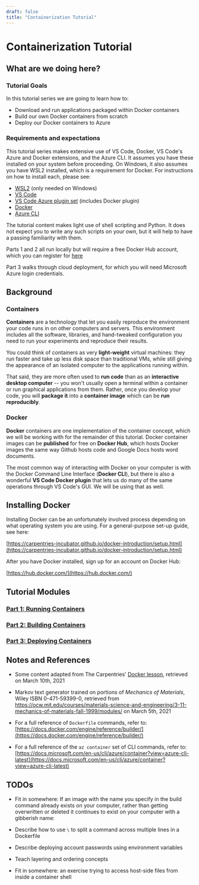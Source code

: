 ```yaml
---
draft: false
title: "Containerization Tutorial"
---
```


# Containerization Tutorial

## What are we doing here?

### Tutorial Goals

In this tutorial series we are going to learn how to:

- Download and run applications packaged within Docker containers
- Build our own Docker containers from scratch
- Deploy our Docker containers to Azure

### Requirements and expectations

This tutorial series makes extensive use of VS Code, Docker, VS Code's Azure and Docker extensions, and the Azure CLI. It assumes you have these installed on your system before proceeding. On Windows, it also assumes you have WSL2 installed, which is a requirement for Docker. For instructions on how to install each, please see:

- [WSL2](https://learn.microsoft.com/en-us/windows/wsl/install) (only needed on Windows)
- [VS Code](https://code.visualstudio.com/Download)
- [VS Code Azure plugin set](https://marketplace.visualstudio.com/items?itemName=ms-vscode.vscode-node-azure-pack) (includes Docker plugin)
- [Docker](https://docs.docker.com/desktop/)
- [Azure CLI](https://docs.microsoft.com/en-us/cli/azure/install-azure-cli)

The tutorial content makes light use of shell scripting and Python. It does not expect you to write any such scripts on your own, but it will help to have a passing familiarity with them.

Parts 1 and 2 all run locally but will require a free Docker Hub account, which you can register for [here](https://hub.docker.com/signup)


Part 3 walks through cloud deployment, for which you will need Microsoft Azure login credentials.


## Background

### Containers

**Containers** are a technology that let you easily reproduce the environment your code runs in on other computers and servers. This environment includes all the software, libraries, and hand-tweaked configuration you need to run your experiments and reproduce their results.

You could think of containers as very **light-weight** virtual machines: they run faster and take up less disk space than traditional VMs, while still giving the appearance of an isolated computer to the applications running within.

That said, they are more often used to **run code** than as an **interactive desktop computer** -- you won't usually open a terminal within a container or run graphical applications from them. Rather, once you develop your code, you will **package it** into a **container image** which can be **run reproducibly**.

### Docker

**Docker** containers are one implementation of the container concept, which we will be working with for the remainder of this tutorial. Docker container images can be **published** for free on **Docker Hub**, which hosts Docker images the same way Github hosts code and Google Docs hosts word documents.

The most common way of interacting with Docker on your computer is with the Docker Command Line Interface (**Docker CLI**), but there is also a wonderful **VS Code Docker plugin** that lets us do many of the same operations through VS Code's GUI. We will be using that as well.

## Installing Docker

Installing Docker can be an unfortunately involved process depending on what operating system you are using. For a general-purpose set-up guide, see here:

[https://carpentries-incubator.github.io/docker-introduction/setup.html](https://carpentries-incubator.github.io/docker-introduction/setup.html)

After you have Docker installed, sign up for an account on Docker Hub:

[https://hub.docker.com/](https://hub.docker.com/)

## Tutorial Modules

### [Part 1: Running Containers](01-running-containers)

### [Part 2: Building Containers](02-building-containers)

### [Part 3: Deploying Containers](03-deploying-containers)

## Notes and References

- Some content adapted from The Carpentries' [Docker lesson](https://carpentries-incubator.github.io/docker-introduction/), retrieved on March 10th, 2021

- Markov text generator trained on portions of *Mechanics of Materials*, Wiley ISBN 0-471-59399-0, retrieved from https://ocw.mit.edu/courses/materials-science-and-engineering/3-11-mechanics-of-materials-fall-1999/modules/ on March 5th, 2021

- For a full reference of `Dockerfile` commands, refer to:
  [https://docs.docker.com/engine/reference/builder/](https://docs.docker.com/engine/reference/builder/)

- For a full reference of the `az container` set of CLI commands, refer to:
  [https://docs.microsoft.com/en-us/cli/azure/container?view=azure-cli-latest](https://docs.microsoft.com/en-us/cli/azure/container?view=azure-cli-latest)

## TODOs

- Fit in somewhere: If an image with the name you specify in the build command already exists on your computer, rather than getting overwritten or deleted it continues to exist on your computer with a gibberish name:

- Describe how to use `\` to split a command across multiple lines in a Dockerfile

- Describe deploying account passwords using environment variables

- Teach layering and ordering concepts

- Fit in somewhere: an exercise trying to access host-side files from inside a container shell
